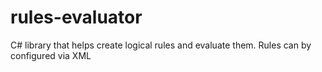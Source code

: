 # rules-evaluator
C# library that helps create logical rules and evaluate them. Rules can by configured via XML
